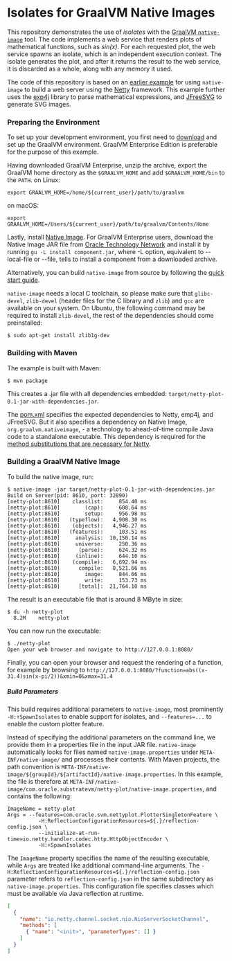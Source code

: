 # Isolates for GraalVM Native Images

This repository demonstrates the use of _isolates_ with the [GraalVM `native-image`](http://www.graalvm.org/docs/reference-manual/aot-compilation/) tool. The code implements a web service that renders plots of mathematical functions, such as _sin(x)_. For each requested plot, the web service spawns an isolate, which is an independent execution context. The isolate generates the plot, and after it returns the result to the web service, it is discarded as a whole, along with any memory it used.

The code of this repository is based on an [earlier example](https://github.com/cstancu/netty-native-demo) for using `native-image` to build a web server using the [Netty](http://netty.io/) framework. This example further uses the [exp4j](https://www.objecthunter.net/exp4j/) library to parse mathematical expressions, and [JFreeSVG](http://www.jfree.org/jfreesvg/) to generate SVG images.

### Preparing the Environment

To set up your development environment, you first need to [download](http://www.graalvm.org/downloads/) and set up the GraalVM environment. GraalVM Enterprise Edition is preferable for the purpose of this example.

Having downloaded GraalVM Enterprise, unzip the archive, export the GraalVM home directory as the `$GRAALVM_HOME` and add `$GRAALVM_HOME/bin` to the `PATH`.
on Linux:
```
export GRAALVM_HOME=/home/${current_user}/path/to/graalvm
```
on macOS:
```
export GRAALVM_HOME=/Users/${current_user}/path/to/graalvm/Contents/Home
```

Lastly, install [Native Image](https://www.graalvm.org/docs/reference-manual/native-image/#install-native-image).
For GraalVM Enterprise users, download the Native Image JAR file from [Oracle Technology Network](https://www.oracle.com/downloads/graalvm-downloads.html) and install it by running `gu -L install component.jar`, where -L option, equivalent to --local-file or --file, tells to install a component from a downloaded archive.

Alternatively, you can build `native-image` from source by following the [quick start guide](https://github.com/oracle/graal/tree/master/substratevm#quick-start).

`native-image` needs a local C toolchain, so please make sure that `glibc-devel`, `zlib-devel` (header files for the C library and `zlib`) and `gcc` are available on your system. On Ubuntu, the following command may be required to install `zlib-devel`, the rest of the dependencies should come preinstalled:
```
$ sudo apt-get install zlib1g-dev
```

### Building with Maven

The example is built with Maven:

```
$ mvn package
```

This creates a .jar file with all dependencies embedded: `target/netty-plot-0.1-jar-with-dependencies.jar`.

The [pom.xml](pom.xml) specifies the expected dependencies to Netty, emp4j, and JFreeSVG. But it also specifies a dependency on Native Image, `org.graalvm.nativeimage`, - a technology to ahead-of-time compile Java code to a standalone executable. This dependency is required for the [method substitutions that are necessary for Netty](https://github.com/cstancu/netty-native-demo).

### Building a GraalVM Native Image

To build the native image, run:
```
$ native-image -jar target/netty-plot-0.1-jar-with-dependencies.jar
Build on Server(pid: 8610, port: 32890)
[netty-plot:8610]    classlist:     854.40 ms
[netty-plot:8610]        (cap):     608.64 ms
[netty-plot:8610]        setup:     956.98 ms
[netty-plot:8610]   (typeflow):   4,908.30 ms
[netty-plot:8610]    (objects):   4,946.27 ms
[netty-plot:8610]   (features):     103.51 ms
[netty-plot:8610]     analysis:  10,150.14 ms
[netty-plot:8610]     universe:     250.36 ms
[netty-plot:8610]      (parse):     624.32 ms
[netty-plot:8610]     (inline):     644.10 ms
[netty-plot:8610]    (compile):   6,692.94 ms
[netty-plot:8610]      compile:   8,521.66 ms
[netty-plot:8610]        image:     844.66 ms
[netty-plot:8610]        write:     153.73 ms
[netty-plot:8610]      [total]:  21,764.10 ms
```
The result is an executable file that is around 8 MByte in size:
```
$ du -h netty-plot
  8.2M    netty-plot
```
You can now run the executable:
```
$ ./netty-plot
Open your web browser and navigate to http://127.0.0.1:8080/
```

Finally, you can open your browser and request the rendering of a function, for example by browsing to `http://127.0.0.1:8080/?function=abs((x-31.4)sin(x-pi/2))&xmin=0&xmax=31.4`

##### Build Parameters
This build requires additional parameters to `native-image`, most prominently `-H:+SpawnIsolates` to enable support for isolates, and `--features=...` to enable the custom plotter feature.

Instead of specifying the additional parameters on the command line, we provide them in a properties file in the input JAR file. `native-image` automatically looks for files named `native-image.properties` under `META-INF/native-image/` and processes their contents. With Maven projects, the path convention is `META-INF/native-image/${groupId}/${artifactId}/native-image.properties`. In this example, the file is therefore at `META-INF/native-image/com.oracle.substratevm/netty-plot/native-image.properties`, and contains the following:
```
ImageName = netty-plot
Args = --features=com.oracle.svm.nettyplot.PlotterSingletonFeature \
          -H:ReflectionConfigurationResources=${.}/reflection-config.json \
          --initialize-at-run-time=io.netty.handler.codec.http.HttpObjectEncoder \
          -H:+SpawnIsolates
```
The `ImageName` property specifies the name of the resulting executable, while `Args` are treated like additional command-line arguments. The `-H:ReflectionConfigurationResources=${.}/reflection-config.json` parameter refers to `reflection-config.json` in the same subdirectory as `native-image.properties`. This configuration file specifies classes which must be available via Java reflection at runtime.
```json
[
  {
    "name": "io.netty.channel.socket.nio.NioServerSocketChannel",
    "methods": [
      { "name": "<init>", "parameterTypes": [] }
    ]
  }
]
```
